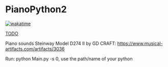 # PianoPython2
[![wakatime](https://wakatime.com/badge/user/5e0929d5-6c04-4390-b85f-6ed88b81a995/project/1544bf01-e84d-4ea5-bfb8-c9f39b50d72d.svg)](https://wakatime.com/badge/user/5e0929d5-6c04-4390-b85f-6ed88b81a995/project/1544bf01-e84d-4ea5-bfb8-c9f39b50d72d)

[TODO](TODO.md)

Piano sounds Steinway Model D274 II by GD CRAFT:
https://www.musical-artifacts.com/artifacts/3036

<!-- Download JCommander jar file and put it in the same directory -->
Run:
python Main.py -s 0, use the path/name of your python


<!-- java -cp (jarfilename).jar Main.java --screen 1 -->
